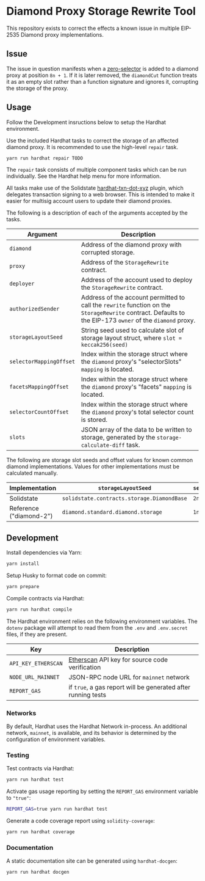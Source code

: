 # Diamond Proxy Storage Rewrite Tool

This repository exists to correct the effects a known issue in multiple EIP-2535 Diamond proxy implementations.

## Issue

The issue in question manifests when a [zero-selector](https://www.4byte.directory/signatures/?bytes4_signature=0x00000000) is added to a diamond proxy at position `8n + 1`. If it is later removed, the `diamondCut` function treats it as an empty slot rather than a function signature and ignores it, corrupting the storage of the proxy.

## Usage

Follow the Development insructions below to setup the Hardhat environment.

Use the included Hardhat tasks to correct the storage of an affected diamond proxy. It is recommended to use the high-level `repair` task.

```bash
yarn run hardhat repair TODO
```

The `repair` task consists of multiple component tasks which can be run individually. See the Hardhat help menu for more information.

All tasks make use of the Solidstate [hardhat-txn-dot-xyz](https://github.com/solidstate-network/hardhat-txn-dot-xyz) plugin, which delegates transaction signing to a web browser. This is intended to make it easier for multisig account users to update their diamond proxies.

The following is a description of each of the arguments accepted by the tasks.

| Argument                | Description                                                                                                                                               |
| ----------------------- | --------------------------------------------------------------------------------------------------------------------------------------------------------- |
| `diamond`               | Address of the diamond proxy with corrupted storage.                                                                                                      |
| `proxy`                 | Address of the `StorageRewrite` contract.                                                                                                                 |
| `deployer`              | Address of the account used to deploy the `StorageRewrite` contract.                                                                                      |
| `authorizedSender`      | Address of the account permitted to call the `rewrite` function on the `StorageRewrite` contract. Defaults to the EIP-173 `owner` of the `diamond` proxy. |
| `storageLayoutSeed`     | String seed used to calculate slot of storage layout struct, where `slot = keccak256(seed)`                                                               |
| `selectorMappingOffset` | Index within the storage struct where the `diamond` proxy's "selectorSlots" `mapping` is located.                                                         |
| `facetsMappingOffset`   | Index within the storage struct where the `diamond` proxy's "facets" `mapping` is located.                                                                |
| `selectorCountOffset`   | Index within the storage struct where the `diamond` proxy's total selector count is stored.                                                               |
| `slots`                 | JSON array of the data to be written to storage, generated by the `storage-calculate-diff` task.                                                          |

The following are storage slot seeds and offset values for known common diamond implementations. Values for other implementations must be calculated manually.

| Implementation          | `storageLayoutSeed`                        | `selectorMappingOffset` | `facetsMappingOffset` | `selectorCountOffset` |
| ----------------------- | ------------------------------------------ | ----------------------- | --------------------- | --------------------- |
| Solidstate              | `solidstate.contracts.storage.DiamondBase` | `2n`                    | `0n`                  | `1n`                  |
| Reference ("diamond-2") | `diamond.standard.diamond.storage`         | `1n`                    | `0n`                  | `2n`                  |

## Development

Install dependencies via Yarn:

```bash
yarn install
```

Setup Husky to format code on commit:

```bash
yarn prepare
```

Compile contracts via Hardhat:

```bash
yarn run hardhat compile
```

The Hardhat environment relies on the following environment variables. The `dotenv` package will attempt to read them from the `.env` and `.env.secret` files, if they are present.

| Key                 | Description                                                              |
| ------------------- | ------------------------------------------------------------------------ |
| `API_KEY_ETHERSCAN` | [Etherscan](https://etherscan.io//) API key for source code verification |
| `NODE_URL_MAINNET`  | JSON-RPC node URL for `mainnet` network                                  |
| `REPORT_GAS`        | if `true`, a gas report will be generated after running tests            |

### Networks

By default, Hardhat uses the Hardhat Network in-process. An additional network, `mainnet`, is available, and its behavior is determined by the configuration of environment variables.

### Testing

Test contracts via Hardhat:

```bash
yarn run hardhat test
```

Activate gas usage reporting by setting the `REPORT_GAS` environment variable to `"true"`:

```bash
REPORT_GAS=true yarn run hardhat test
```

Generate a code coverage report using `solidity-coverage`:

```bash
yarn run hardhat coverage
```

### Documentation

A static documentation site can be generated using `hardhat-docgen`:

```bash
yarn run hardhat docgen
```
